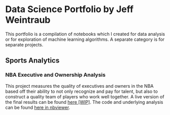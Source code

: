 # Data Science Portfolio by Jeff Weintraub

This portfolio is a compilation of notebooks which I created for data analysis or for exploration of machine learning algorithms. A separate category is for separate projects.

## Sports Analytics

### NBA Executive and Ownership Analysis

This project measures the quality of executives and owners in the NBA based off their ability to not only recognize and pay for talent, but also to construct a quality team of players who work well together. A live version of the final results can be found [here [WIP]](x). The code and underlying analysis can be found [here in nbviewer](https://nbviewer.org/github/weintraubje/weintraubje.github.io/blob/main/NBA%20Contracts/NBA%20Contract%20Analytics.ipynb).
